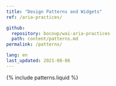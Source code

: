 ```yaml
---
title: "Design Patterns and Widgets"
ref: /aria-practices/

github:
  repository: bocoup/wai-aria-practices
  path: content/patterns.md
permalink: /patterns/

lang: en
last_updated: 2021-08-06
---
```


<body>
  {% include patterns.liquid %}
</body>